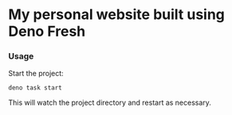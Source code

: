 # My personal website built using Deno Fresh

### Usage

Start the project:

```
deno task start
```

This will watch the project directory and restart as necessary.
